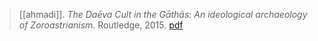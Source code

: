 > [[ahmadi]]. *The Daēva Cult in the Gāthās: An ideological archaeology of Zoroastrianism*. Routledge, 2015. [pdf](a-ahmadi2015.pdf)